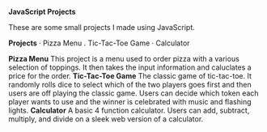 **JavaScript Projects**

These are some small projects I made using JavaScript.

**Projects**
· Pizza Menu
. Tic-Tac-Toe Game
· Calculator

**Pizza Menu**
This project is a menu used to order pizza with a various selection of toppings. It then takes the
input information and caluclates a price for the order.
**Tic-Tac-Toe Game**
The classic game of tic-tac-toe. It randomly rolls dice to select which of the two players goes first
and then users are off playing the classic game. Users can decide which token each player wants
to use and the winner is celebrated with music and flashing lights.
**Calculator**
A basic 4 function calculator. Users can add, subtract, multiply, and divide on a sleek web version
of a calculator.
